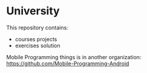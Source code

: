 # University
This repository contains:
  - courses projects
  - exercises solution

Mobile Programming things is in another organization: https://github.com/Mobile-Programming-Android
